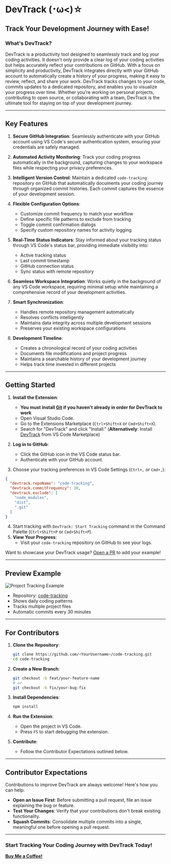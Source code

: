# DevTrack (･ω<)☆	

## **Track Your Development Journey with Ease!**

### What's DevTrack?

DevTrack is a productivity tool designed to seamlessly track and log your coding activities. It doesn't only provide a clear log of your coding activities but helps accurately reflect your contributions on GitHub. With a focus on simplicity and productivity, DevTrack integrates directly with your GitHub account to automatically create a history of your progress, making it easy to review, reflect, and share your work. DevTrack tracks changes to your code, commits updates to a dedicated repository, and enables you to visualize your progress over time. Whether you're working on personal projects, contributing to open source, or collaborating with a team, DevTrack is the ultimate tool for staying on top of your development journey.

---
## **Key Features**

1. **Secure GitHub Integration**: Seamlessly authenticate with your GitHub account using VS Code's secure authentication system, ensuring your credentials are safely managed.

2. **Automated Activity Monitoring**: Track your coding progress automatically in the background, capturing changes to your workspace files while respecting your privacy preferences.

3. **Intelligent Version Control**: Maintain a dedicated `code-tracking` repository on GitHub that automatically documents your coding journey through organized commit histories. Each commit captures the essence of your development session.

4. **Flexible Configuration Options**: 
   - Customize commit frequency to match your workflow
   - Define specific file patterns to exclude from tracking
   - Toggle commit confirmation dialogs
   - Specify custom repository names for activity logging

5. **Real-Time Status Indicators**: Stay informed about your tracking status through VS Code's status bar, providing immediate visibility into:
   - Active tracking status
   - Last commit timestamp
   - GitHub connection status
   - Sync status with remote repository

6. **Seamless Workspace Integration**: Works quietly in the background of any VS Code workspace, requiring minimal setup while maintaining a comprehensive record of your development activities.

7. **Smart Synchronization**: 
   - Handles remote repository management automatically
   - Resolves conflicts intelligently
   - Maintains data integrity across multiple development sessions
   - Preserves your existing workspace configurations

8. **Development Timeline**: 
   - Creates a chronological record of your coding activities
   - Documents file modifications and project progress
   - Maintains a searchable history of your development journey
   - Helps track time invested in different projects
   
---

## **Getting Started**
1. **Install the Extension**:
   - **You must install [Git](https://git-scm.com/downloads) if you haven't already in order for DevTrack to work**
   - Open Visual Studio Code.
   - Go to the Extensions Marketplace (`Ctrl+Shift+X` or `Cmd+Shift+X`).
   - Search for "DevTrack" and click "Install." 
(**Alternatively**: Install [DevTrack](https://marketplace.visualstudio.com/items?itemName=TeannaCole.devtrack) from VS Code Marketplace)

3. **Log in to GitHub**:
   - Click the GitHub icon in the VS Code status bar.
   - Authenticate with your GitHub account.
     
4. Choose your tracking preferences in VS Code Settings (`Ctrl+,` or `Cmd+,`):
```json
{
  "devtrack.repoName": "code-tracking",
  "devtrack.commitFrequency": 30,
  "devtrack.exclude": [
    "node_modules",
    "dist",
    ".git"
  ]
}
```
4. Start tracking with `DevTrack: Start Tracking` command in the Command Palette (`Ctrl+Shift+P` or `Cmd+Shift+P`).
5. **View Your Progress**:
   - Visit your `code-tracking` repository on GitHub to see your logs.

Want to showcase your DevTrack usage? [Open a PR](https://github.com/Teamial/DevTrack/pulls) to add your example!

---
## Preview Example

![Project Tracking Example](https://github.com/user-attachments/assets/eeab8b20-203d-441c-af2e-969c6cdeb980)
- Repository: [code-tracking](https://github.com/Teamial/code-tracking)
- Shows daily coding patterns
- Tracks multiple project files
- Automatic commits every 30 minutes
  
---
## For Contributors

1. **Clone the Repository**:
   ```bash
   git clone https://github.com/<YourUsername>/code-tracking.git
   cd code-tracking
   ```

2. **Create a New Branch**:
   ```bash
   git checkout -b feat/your-feature-name
   # or
   git checkout -b fix/your-bug-fix
   ```

3. **Install Dependencies**:
   ```bash
   npm install
   ```

4. **Run the Extension**:
   - Open the project in VS Code.
   - Press `F5` to start debugging the extension.

5. **Contribute**:
   - Follow the Contributor Expectations outlined below.

---

## **Contributor Expectations**

Contributions to improve DevTrack are always welcome! Here's how you can help:

- **Open an Issue First**: Before submitting a pull request, file an issue explaining the bug or feature.
- **Test Your Changes**: Verify that your contributions don't break existing functionality.
- **Squash Commits**: Consolidate multiple commits into a single, meaningful one before opening a pull request.

---

### **Start Tracking Your Coding Journey with DevTrack Today!**
[**Buy Me a Coffee!**](https://marketplace.visualstudio.com/items?itemName=TeannaCole.devtrack)

